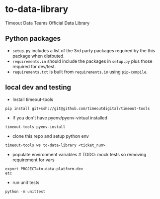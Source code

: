 # to-data-library
Timeout Data Teams Official Data Library

## Python packages

- `setup.py` includes a list of the 3rd party packages required by the this package when distbuted.
- `requirements.in` should include the packages in `setup.py` plus those required for dev/test.
- `requirements.txt` is built from `requirements.in` using `pip-compile`.

## local dev and testing

- Install timeout-tools

```
pip install git+ssh://git@github.com/timeoutdigital/timeout-tools
```

- If you don't have pyenv/pyenv-virtual installed

```
timeout-tools pyenv-install
```

- clone this repo and setup python env

```
timeout-tools ws to-data-library <ticket_num>
```

- populate environment variables # TODO: mock tests so removing requirement for vars

```
export PROJECT=to-data-platform-dev
etc
```

- run unit tests

```
python -m unittest
```
